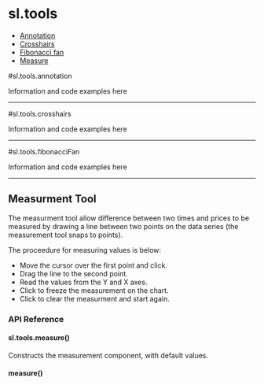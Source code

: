 # sl.**tools**

+ [Annotation](#sltoolsannotation)
+ [Crosshairs](#sltoolscrosshairs)
+ [Fibonacci fan](#sltoolsfibonaccifan)
+ [Measure](#sltoolsmeasure)

#sl.tools.annotation

Information and code examples here

----

#sl.tools.crosshairs

Information and code examples here

----

#sl.tools.fibonacciFan

Information and code examples here

----

## Measurment Tool

The measurment tool allow difference between two times and prices to be measured by drawing a line between two points on the data series (the measurement tool snaps to points).

The proceedure for measuring values is below:

+ Move the cursor over the first point and click.
+ Drag the line to the second point.
+ Read the values from the Y and X axes.
+ Click to freeze the measurement on the chart.
+ Click to clear the measurment and start again.

### API Reference

#### sl.tools.measure()

Constructs the measurement component, with default values.

#### measure()


